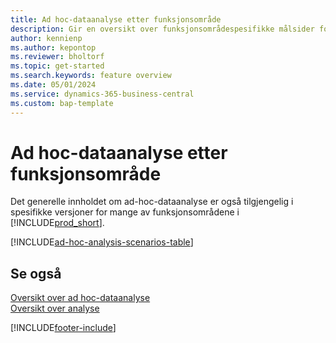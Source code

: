 ```yaml
---
title: Ad hoc-dataanalyse etter funksjonsområde
description: Gir en oversikt over funksjonsområdespesifikke målsider for ad-hoc-dataanalyse i Business Central.
author: kennienp
ms.author: kepontop
ms.reviewer: bholtorf
ms.topic: get-started
ms.search.keywords: feature overview
ms.date: 05/01/2024
ms.service: dynamics-365-business-central
ms.custom: bap-template
---
```


# <a name="ad-hoc-data-analysis-by-functional-area"></a>Ad hoc-dataanalyse etter funksjonsområde

Det generelle innholdet om ad-hoc-dataanalyse er også tilgjengelig i spesifikke versjoner for mange av funksjonsområdene i [!INCLUDE[prod_short](includes/prod_short.md)]. 

[!INCLUDE[ad-hoc-analysis-scenarios-table](includes/ad-hoc-analysis-scenarios-table.md)]


## <a name="see-also"></a>Se også

[Oversikt over ad hoc-dataanalyse](reports-adhoc-analysis.md)   
[Oversikt over analyse](reports-bi-reporting.md)  

[!INCLUDE[footer-include](includes/footer-banner.md)]
